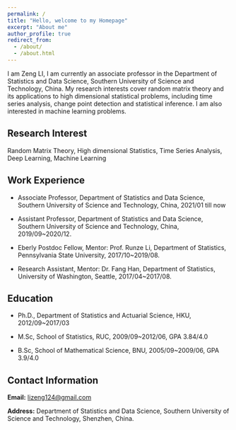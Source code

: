 ```yaml
---
permalink: /
title: "Hello, welcome to my Homepage"
excerpt: "About me"
author_profile: true
redirect_from: 
  - /about/
  - /about.html
---
```


I am Zeng LI, I am currently an associate professor in the Department of Statistics and Data Science, Southern University of Science and Technology, China. My research interests cover random matrix theory and its applications to high dimensional statistical problems, including time series analysis, change point detection and statistical inference. I am also interested in machine learning problems.

## Research Interest


Random Matrix Theory, High dimensional Statistics, Time Series Analysis, Deep Learning, Machine Learning


## Work Experience

* Associate Professor, Department of Statistics and Data Science, Southern University of Science and Technology, China, 2021/01 till now

* Assistant Professor, Department of Statistics and Data Science, Southern University of Science and Technology, China, 2019/09~2020/12.

* Eberly Postdoc Fellow, Mentor: Prof. Runze Li,  Department of Statistics, Pennsylvania State University,  2017/10~2019/08.

* Research Assistant, Mentor: Dr. Fang Han,  Department of Statistics, University of Washington, Seattle, 2017/04~2017/08. 


## Education

* Ph.D., Department of Statistics and Actuarial Science, HKU, 2012/09~2017/03 

* M.Sc, School of Statistics, RUC, 2009/09~2012/06, GPA 3.84/4.0             

* B.Sc,  School of Mathematical Science, BNU, 2005/09~2009/06, GPA 3.9/4.0

## Contact Information

**Email:** lizeng124@gmail.com

**Address:**   Department of Statistics and Data Science, Southern University of Science and Technology, Shenzhen, China.
